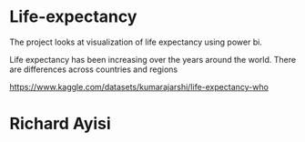 # Life-expectancy
The project looks at visualization of life expectancy using power bi. 

Life expectancy has been increasing over the years around the world. There are differences across countries and regions 

https://www.kaggle.com/datasets/kumarajarshi/life-expectancy-who

# Richard Ayisi
